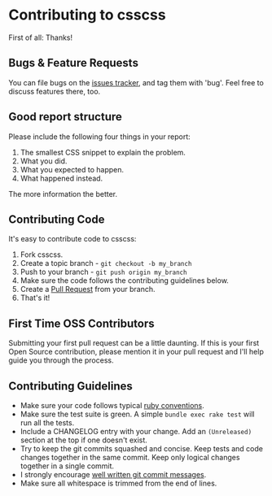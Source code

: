 # Contributing to csscss

First of all: Thanks!

## Bugs & Feature Requests

You can file bugs on the [issues
tracker](https://github.com/zmoazeni/csscss/issues), and tag them with
'bug'. Feel free to discuss features there, too.

## Good report structure

Please include the following four things in your report:

1. The smallest CSS snippet to explain the problem.
2. What you did.
3. What you expected to happen.
4. What happened instead.

The more information the better.

## Contributing Code

It's easy to contribute code to csscss:

1. Fork csscss.
2. Create a topic branch - `git checkout -b my_branch`
3. Push to your branch - `git push origin my_branch`
4. Make sure the code follows the contributing guidelines below.
5. Create a [Pull Request](http://help.github.com/pull-requests/) from your
   branch.
6. That's it!

## First Time OSS Contributors

Submitting your first pull request can be a little daunting. If this is
your first Open Source contribution, please mention it in your pull
request and I'll help guide you through the process.

## Contributing Guidelines

* Make sure your code follows typical [ruby
conventions](https://github.com/bbatsov/ruby-style-guide).
* Make sure the test suite is green. A simple `bundle exec rake test`
will run all the tests.
* Include a CHANGELOG entry with your change. Add an `(Unreleased)`
section at the top if one doesn't exist.
* Try to keep the git commits squashed and concise. Keep tests and code
changes together in the same commit. Keep only logical changes together
in a single commit.
* I strongly encourage [well written git commit
messages](http://tbaggery.com/2008/04/19/a-note-about-git-commit-messages.html).
* Make sure all whitespace is trimmed from the end of lines.
